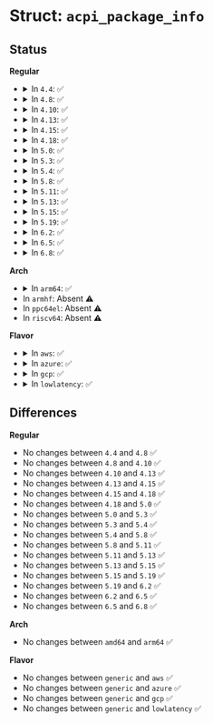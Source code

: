 # Struct: <code>acpi_package_info</code>

## Status
<b>Regular</b>
<ul>
<li>
<details>
<summary>In <code>4.4</code>: ✅</summary>

```c
struct acpi_package_info {
    u8 type;
    u8 object_type1;
    u8 count1;
    u8 object_type2;
    u8 count2;
    u16 reserved;
};
```
</details>
</li>
<li>
<details>
<summary>In <code>4.8</code>: ✅</summary>

```c
struct acpi_package_info {
    u8 type;
    u8 object_type1;
    u8 count1;
    u8 object_type2;
    u8 count2;
    u16 reserved;
};
```
</details>
</li>
<li>
<details>
<summary>In <code>4.10</code>: ✅</summary>

```c
struct acpi_package_info {
    u8 type;
    u8 object_type1;
    u8 count1;
    u8 object_type2;
    u8 count2;
    u16 reserved;
};
```
</details>
</li>
<li>
<details>
<summary>In <code>4.13</code>: ✅</summary>

```c
struct acpi_package_info {
    u8 type;
    u8 object_type1;
    u8 count1;
    u8 object_type2;
    u8 count2;
    u16 reserved;
};
```
</details>
</li>
<li>
<details>
<summary>In <code>4.15</code>: ✅</summary>

```c
struct acpi_package_info {
    u8 type;
    u8 object_type1;
    u8 count1;
    u8 object_type2;
    u8 count2;
    u16 reserved;
};
```
</details>
</li>
<li>
<details>
<summary>In <code>4.18</code>: ✅</summary>

```c
struct acpi_package_info {
    u8 type;
    u8 object_type1;
    u8 count1;
    u8 object_type2;
    u8 count2;
    u16 reserved;
};
```
</details>
</li>
<li>
<details>
<summary>In <code>5.0</code>: ✅</summary>

```c
struct acpi_package_info {
    u8 type;
    u8 object_type1;
    u8 count1;
    u8 object_type2;
    u8 count2;
    u16 reserved;
};
```
</details>
</li>
<li>
<details>
<summary>In <code>5.3</code>: ✅</summary>

```c
struct acpi_package_info {
    u8 type;
    u8 object_type1;
    u8 count1;
    u8 object_type2;
    u8 count2;
    u16 reserved;
};
```
</details>
</li>
<li>
<details>
<summary>In <code>5.4</code>: ✅</summary>

```c
struct acpi_package_info {
    u8 type;
    u8 object_type1;
    u8 count1;
    u8 object_type2;
    u8 count2;
    u16 reserved;
};
```
</details>
</li>
<li>
<details>
<summary>In <code>5.8</code>: ✅</summary>

```c
struct acpi_package_info {
    u8 type;
    u8 object_type1;
    u8 count1;
    u8 object_type2;
    u8 count2;
    u16 reserved;
};
```
</details>
</li>
<li>
<details>
<summary>In <code>5.11</code>: ✅</summary>

```c
struct acpi_package_info {
    u8 type;
    u8 object_type1;
    u8 count1;
    u8 object_type2;
    u8 count2;
    u16 reserved;
};
```
</details>
</li>
<li>
<details>
<summary>In <code>5.13</code>: ✅</summary>

```c
struct acpi_package_info {
    u8 type;
    u8 object_type1;
    u8 count1;
    u8 object_type2;
    u8 count2;
    u16 reserved;
};
```
</details>
</li>
<li>
<details>
<summary>In <code>5.15</code>: ✅</summary>

```c
struct acpi_package_info {
    u8 type;
    u8 object_type1;
    u8 count1;
    u8 object_type2;
    u8 count2;
    u16 reserved;
};
```
</details>
</li>
<li>
<details>
<summary>In <code>5.19</code>: ✅</summary>

```c
struct acpi_package_info {
    u8 type;
    u8 object_type1;
    u8 count1;
    u8 object_type2;
    u8 count2;
    u16 reserved;
};
```
</details>
</li>
<li>
<details>
<summary>In <code>6.2</code>: ✅</summary>

```c
struct acpi_package_info {
    u8 type;
    u8 object_type1;
    u8 count1;
    u8 object_type2;
    u8 count2;
    u16 reserved;
};
```
</details>
</li>
<li>
<details>
<summary>In <code>6.5</code>: ✅</summary>

```c
struct acpi_package_info {
    u8 type;
    u8 object_type1;
    u8 count1;
    u8 object_type2;
    u8 count2;
    u16 reserved;
};
```
</details>
</li>
<li>
<details>
<summary>In <code>6.8</code>: ✅</summary>

```c
struct acpi_package_info {
    u8 type;
    u8 object_type1;
    u8 count1;
    u8 object_type2;
    u8 count2;
    u16 reserved;
};
```
</details>
</li>
</ul>
<b>Arch</b>
<ul>
<li>
<details>
<summary>In <code>arm64</code>: ✅</summary>

```c
struct acpi_package_info {
    u8 type;
    u8 object_type1;
    u8 count1;
    u8 object_type2;
    u8 count2;
    u16 reserved;
};
```
</details>
</li>
<li>
In <code>armhf</code>: Absent ⚠️
</li>
<li>
In <code>ppc64el</code>: Absent ⚠️
</li>
<li>
In <code>riscv64</code>: Absent ⚠️
</li>
</ul>
<b>Flavor</b>
<ul>
<li>
<details>
<summary>In <code>aws</code>: ✅</summary>

```c
struct acpi_package_info {
    u8 type;
    u8 object_type1;
    u8 count1;
    u8 object_type2;
    u8 count2;
    u16 reserved;
};
```
</details>
</li>
<li>
<details>
<summary>In <code>azure</code>: ✅</summary>

```c
struct acpi_package_info {
    u8 type;
    u8 object_type1;
    u8 count1;
    u8 object_type2;
    u8 count2;
    u16 reserved;
};
```
</details>
</li>
<li>
<details>
<summary>In <code>gcp</code>: ✅</summary>

```c
struct acpi_package_info {
    u8 type;
    u8 object_type1;
    u8 count1;
    u8 object_type2;
    u8 count2;
    u16 reserved;
};
```
</details>
</li>
<li>
<details>
<summary>In <code>lowlatency</code>: ✅</summary>

```c
struct acpi_package_info {
    u8 type;
    u8 object_type1;
    u8 count1;
    u8 object_type2;
    u8 count2;
    u16 reserved;
};
```
</details>
</li>
</ul>

## Differences
<b>Regular</b>
<ul>
<li>
No changes between <code>4.4</code> and <code>4.8</code> ✅
</li>
<li>
No changes between <code>4.8</code> and <code>4.10</code> ✅
</li>
<li>
No changes between <code>4.10</code> and <code>4.13</code> ✅
</li>
<li>
No changes between <code>4.13</code> and <code>4.15</code> ✅
</li>
<li>
No changes between <code>4.15</code> and <code>4.18</code> ✅
</li>
<li>
No changes between <code>4.18</code> and <code>5.0</code> ✅
</li>
<li>
No changes between <code>5.0</code> and <code>5.3</code> ✅
</li>
<li>
No changes between <code>5.3</code> and <code>5.4</code> ✅
</li>
<li>
No changes between <code>5.4</code> and <code>5.8</code> ✅
</li>
<li>
No changes between <code>5.8</code> and <code>5.11</code> ✅
</li>
<li>
No changes between <code>5.11</code> and <code>5.13</code> ✅
</li>
<li>
No changes between <code>5.13</code> and <code>5.15</code> ✅
</li>
<li>
No changes between <code>5.15</code> and <code>5.19</code> ✅
</li>
<li>
No changes between <code>5.19</code> and <code>6.2</code> ✅
</li>
<li>
No changes between <code>6.2</code> and <code>6.5</code> ✅
</li>
<li>
No changes between <code>6.5</code> and <code>6.8</code> ✅
</li>
</ul>
<b>Arch</b>
<ul>
<li>
No changes between <code>amd64</code> and <code>arm64</code> ✅
</li>
</ul>
<b>Flavor</b>
<ul>
<li>
No changes between <code>generic</code> and <code>aws</code> ✅
</li>
<li>
No changes between <code>generic</code> and <code>azure</code> ✅
</li>
<li>
No changes between <code>generic</code> and <code>gcp</code> ✅
</li>
<li>
No changes between <code>generic</code> and <code>lowlatency</code> ✅
</li>
</ul>

